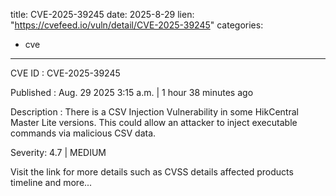  
title: CVE-2025-39245
date: 2025-8-29
lien: "https://cvefeed.io/vuln/detail/CVE-2025-39245"
categories:
  - cve
---

CVE ID : CVE-2025-39245

Published :  Aug. 29
2025
3:15 a.m. | 1 hour
38 minutes ago

Description : There is a CSV Injection Vulnerability in some HikCentral Master Lite versions. This could allow an attacker to inject executable commands via malicious CSV data.

Severity: 4.7 | MEDIUM

Visit the link for more details
such as CVSS details
affected products
timeline
and more...

